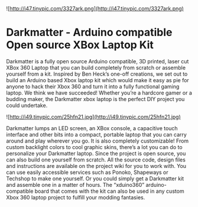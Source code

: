![http://i47.tinypic.com/3327ark.png](http://i47.tinypic.com/3327ark.png)

# Darkmatter - Arduino compatible Open source XBox Laptop Kit #

Darkmatter is a fully open source Arduino compatible, 3D printed, laser cut XBox 360 Laptop that you can build completely from scratch or assemble yourself from a kit. Inspired by Ben Heck’s one-off creations, we set out to build an Arduino based Xbox laptop kit which would make it easy as pie for anyone to hack their Xbox 360 and turn it into a fully functional gaming laptop. We think we have succeeded! Whether you’re a hardcore gamer or a budding maker, the Darkmatter xbox laptop is the perfect DIY project you could undertake.

![http://i49.tinypic.com/25hfn21.jpg](http://i49.tinypic.com/25hfn21.jpg)

Darkmatter lumps an LED screen, an XBox console, a capacitive touch interface and other
bits into a compact, portable laptop that you can carry around and play wherever you go. It is also completely customizable! From custom backlight colors to cool graphic skins, there’s a lot you can do to personalize your Darkmatter laptop. Since the project is open source, you can also build one yourself from scratch. All the source
code, design files and instructions are available on the project wiki for you to work with. You can use easily accessible services such as Ponoko, Shapeways or Techshop to make one yourself. Or you could simply get a Darkmatter kit and assemble one in a matter of hours. The “xduino360” arduino-compatible board that comes with the kit can also be used in any custom Xbox 360 laptop project to fulfill your modding fantasies.
